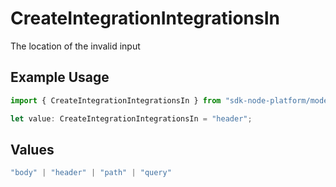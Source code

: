 # CreateIntegrationIntegrationsIn

The location of the invalid input

## Example Usage

```typescript
import { CreateIntegrationIntegrationsIn } from "sdk-node-platform/models/errors";

let value: CreateIntegrationIntegrationsIn = "header";
```

## Values

```typescript
"body" | "header" | "path" | "query"
```